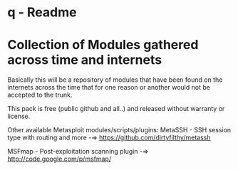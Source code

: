 q - Readme
==

Collection of Modules gathered across time and internets
====

Basically this will be a repository of modules that have been found 
on the internets across the time that for one reason or another
would not be accepted to the trunk.

This pack is free (public github and all..) and released without
warranty or license.

Other available Metasploit modules/scripts/plugins:
MetaSSH - SSH session type with routing and more
-=> https://github.com/dirtyfilthy/metassh

MSFmap - Post-exploitation scanning plugin
-=> http://code.google.com/p/msfmap/